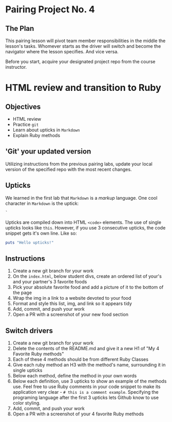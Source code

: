 # Pairing Project No. 4

## The Plan

This pairing lesson will pivot team member responsibilities in the middle the lesson's tasks. Whomever starts as the driver will switch and become the navigator where the lesson specifies. And vice versa.

Before you start, acquire your designated project repo from the course instructor.

# HTML review and transition to Ruby

## Objectives

* HTML review
* Practice `git`
* Learn about upticks in `Markdown`
* Explain Ruby methods

## 'Git' your updated version

Utilizing instructions from the previous pairing labs, update your local version of the specified repo with the most recent changes.

## Upticks

We learned in the first lab that `Markdown` is a *markup* language. One cool character in `Markdown` is the uptick:

```
`
```

Upticks are compiled down into HTML `<code>` elements. The use of single upticks looks like `this`. However, if you use 3 consecutive upticks, the code snippet gets it's own line. Like so:

```ruby
puts "Hello upticks!"
```

## Instructions

1. Create a new git branch for your work
1. On the `index.html`, below student divs, create an ordered list of your's and your partner's 3 favorite foods
1. Pick your absolute favorite food and add a picture of it to the bottom of the page
1. Wrap the img in a link to a website devoted to your food
1. Format and style this list, img, and link so it appears tidy
1. Add, commit, and push your work
1. Open a PR with a screenshot of your new food section

## Switch drivers

1. Create a new git branch for your work
1. Delete the contents of the README.md and give it a new H1 of "My 4 Favorite Ruby methods"
1. Each of these 4 methods should be from different Ruby Classes
1. Give each ruby method an H3 with the method's name, surrounding it in single upticks
1. Below each method, define the method in your own words
1. Below each definition, use 3 upticks to show an example of the methods use. Feel free to use Ruby comments in your code snippet to make its application very clear - `# this is a comment example`. Specifying the programing language after the first 3 upticks lets Github know to use color styling.
1. Add, commit, and push your work
1. Open a PR with a screenshot of your 4 favorite Ruby methods
